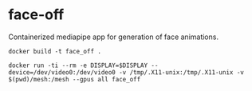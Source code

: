# face-off
Containerized mediapipe app for generation of face animations.

~~~
docker build -t face_off .
~~~

~~~
docker run -ti --rm -e DISPLAY=$DISPLAY --device=/dev/video0:/dev/video0 -v /tmp/.X11-unix:/tmp/.X11-unix -v $(pwd)/mesh:/mesh --gpus all face_off
~~~